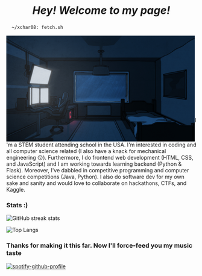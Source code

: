 <h1 align="center">
  <i> Hey! Welcome to my page!</i>
</h1>

```sh 
  ~/xchar08: fetch.sh 
```

<img src="gifs\lofi-room.gif" width="500px" img align="left"/>

```haskell
  xchar08@github 
  --------------------------
  os • gentoo linux 
  shell • alacritty
  dms • kde plasma

  learning • machine learning,
  reactjs, swift 

  repos • 25
  commits • 1574+
  issues • 4

```

I'm a STEM student attending school in the USA. I'm interested in coding and all
computer science related (I also have a knack for mechanical engineering 😗).
Furthermore, I do frontend web development (HTML, CSS, and JavaScript) and I am
working towards learning backend (Python & Flask). Moreover, I've dabbled in
competitive programming and computer science competitions (Java, Python). I also
do software dev for my own sake and sanity and would love to collaborate on
hackathons, CTFs, and Kaggle. 

  <!--
  ![GitHub stats](https://github-readme-stats.vercel.app/api?username=itschoccy&bg_color=45,ffb347,b19cd9&show_icons=true&text_color=ffffff&title_color=ffffff&icon_color=ffffff)
  -->
  
  ### Stats :)
![GitHub streak stats](https://github-readme-streak-stats.herokuapp.com/?user=xchar08)

![Top Langs](https://github-readme-stats-git-masterrstaa-rickstaa.vercel.app/api/top-langs/?username=xchar08&langs_count=3)

### Thanks for making it this far. Now I'll force-feed you my music taste
[![spotify-github-profile](https://spotify-github-profile.vercel.app/api/view?uid=31vgsricber7rv5zbrnymszoc6du&cover_image=true&theme=novatorem&show_offline=true&background_color=121212&interchange=false&bar_color=53b14f&bar_color_cover=false)](https://github.com/xchar08)
<!--
<div align="left"
  <span align="left">
    <a href="https://www.linkedin.com/in/jeremiah-n-pitts/" target="blank">
      <img align="center" src="images\linkedin-logo.png" alt="" height="30"/>
    </a>
  </span>

  <span align="left">
    <a href="https://grabcad.com/jeremiah.pitts-3" target="blank">
      <img align="center" src="images\grabcad-logo.jpg" alt="" height="30"/>
    </a>
  </span>

  <span align="left">
    <a href="https://devpost.com/jeremiahnpitts?ref_content=user-portfolio&ref_feature=portfolio&ref_medium=global-nav" target="blank">
      <img align="center" src="images\devpost-logo.png" alt="" height="30" />
    </a>
  </span>
</div>
-->
<h1></h1>
